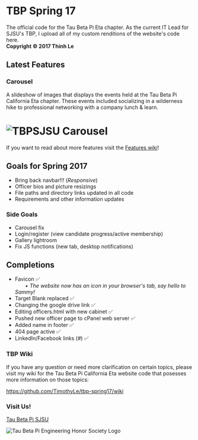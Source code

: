 # TBP Spring 17
The official code for the Tau Beta Pi Eta chapter.
As the current IT Lead for SJSU's TBP, I upload all of my custom renditions of the website's code here.  
**Copyright &copy; 2017 Thinh Le**

## Latest Features  
### Carousel
A slideshow of images that displays the events held at the Tau Beta Pi California Eta chapter. These events included socializing in a wilderness hike to professional networking with a company lunch & learn.
<h1 aligh="center">
<img src="https://github.com/TimothyLe/tbp-spring17/blob/master/images/carousel.JPG" alt="TBPSJSU Carousel">
</h1>

If you want to read about more features visit the [Features wiki](https://github.com/TimothyLe/tbp-spring17/wiki/Latest-Features)!  

## Goals for Spring 2017  
* Bring back navbar!!! (_Responsive_)  
* Officer bios and picture resizings  
* File paths and directory links updated in all code  
* Requirements and other information updates  

### Side Goals  
* Carousel fix  
* Login/register (view candidate progress/active membership)  
* Gallery lightroom  
* Fix JS functions (new tab, desktop notifications)  

## Completions
* Favicon :white_check_mark:   
&nbsp;&nbsp;&nbsp;&nbsp;&nbsp;&nbsp; • _The website now has an icon in your browser's tab, say hello to Sammy!_   
* Target Blank replaced :white_check_mark:   
* Changing the google drive link :white_check_mark:  
* Editing officers.html with new cabinet :white_check_mark:  
* Pushed new officer page to cPanel web server :white_check_mark:  
* Added name in footer :white_check_mark:   
* 404 page active :white_check_mark:    
* LinkedIn/Facebook links (_#_) :white_check_mark:    

### TBP Wiki
If you have any question or need more clarification on certain topics, please visit my wiki for the Tau Beta Pi California Eta website code that posesses more information on those topics:  
  
https://github.com/TimothyLe/tbp-spring17/wiki

### Visit Us!    
[Tau Beta Pi SJSU](http://tbpsjsu.org/)   

![Tau Beta Pi Engineering Honor Society Logo](https://github.com/TimothyLe/tbp-spring17/blob/master/images/tbp.gif)

